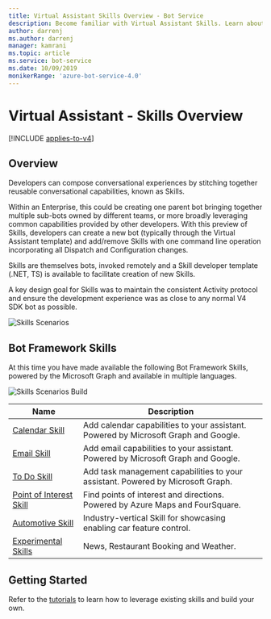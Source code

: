 ```yaml
---
title: Virtual Assistant Skills Overview - Bot Service
description: Become familiar with Virtual Assistant Skills. Learn about the Bot Framework Skills that are available for use in bots, such as calendar and email skills.
author: darrenj
ms.author: darrenj
manager: kamrani
ms.topic: article
ms.service: bot-service
ms.date: 10/09/2019
monikerRange: 'azure-bot-service-4.0'
---
```


# Virtual Assistant - Skills Overview

[!INCLUDE [applies-to-v4](../includes/applies-to-v4-current.md)]

## Overview

Developers can compose conversational experiences by stitching together reusable conversational capabilities, known as Skills.

Within an Enterprise, this could be creating one parent bot bringing together multiple sub-bots owned by different teams, or more broadly leveraging common capabilities provided by other developers. With this preview of Skills, developers can create a new bot (typically through the Virtual Assistant template) and add/remove Skills with one command line operation incorporating all Dispatch and Configuration changes.

Skills are themselves bots, invoked remotely and a Skill developer template (.NET, TS) is available to facilitate creation of new Skills.

A key design goal for Skills was to maintain the consistent Activity protocol and ensure the development experience was as close to any normal V4 SDK bot as possible.

![Skills Scenarios](./media/enterprise-template/skills-scenarios.png)

## Bot Framework Skills

At this time you have made available the following Bot Framework Skills, powered by the Microsoft Graph and available in multiple languages.

![Skills Scenarios Build](./media/enterprise-template/skills-at-build.png)

| Name | Description |
| ---- | ----------- |
|[Calendar Skill](https://aka.ms/bf-calendar-skill)|Add calendar capabilities to your assistant. Powered by Microsoft Graph and Google.|
|[Email Skill](https://aka.ms/bf-email-skill)|Add email capabilities to your assistant. Powered by Microsoft Graph and Google.|
|[To Do Skill](https://aka.ms/bf-todo-skill)|Add task management capabilities to your assistant. Powered by Microsoft Graph.|
|[Point of Interest Skill](https://aka.ms/bf-poi-skill)|Find points of interest and directions. Powered by Azure Maps and FourSquare.|
|[Automotive Skill](https://aka.ms/bf-auto-skill)|Industry-vertical Skill for showcasing enabling car feature control.|
|[Experimental Skills](https://aka.ms/bf-experimental-skills)|News, Restaurant Booking and Weather.|

## Getting Started

Refer to the [tutorials](https://aka.ms/bfs-tutorials) to learn how to leverage existing skills and build your own.
